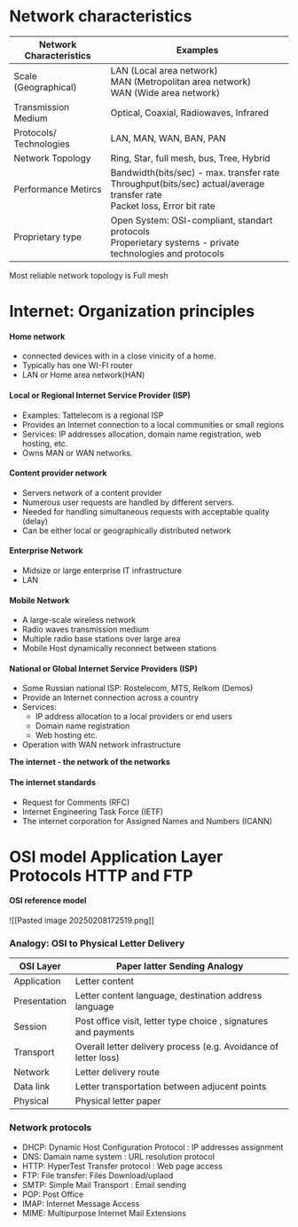 # Network characteristics 

| Network Characteristics | Examples                                                                                                                     |
| ----------------------- | ---------------------------------------------------------------------------------------------------------------------------- |
| Scale (Geographical)    | LAN (Local area network)<br>MAN (Metropolitan area network)<br>WAN (Wide area network)                                       |
| Transmission Medium     | Optical, Coaxial, Radiowaves, Infrared                                                                                       |
| Protocols/ Technologies | LAN, MAN, WAN, BAN, PAN                                                                                                      |
| Network Topology        | Ring, Star, full mesh, bus, Tree, Hybrid                                                                                     |
| Performance Metircs     | Bandwidth(bits/sec) - max. transfer rate<br>Throughput(bits/sec) actual/average transfer rate<br>Packet loss, Error bit rate |
| Proprietary type        | Open System: OSI-compliant, standart protocols<br>Properietary systems - private technologies and protocols                  |
Most reliable network topology is Full mesh
# Internet: Organization principles 
#### Home network
- connected devices with in a close vinicity of a home.
- Typically has one WI-FI router
- LAN or Home area network(HAN)
#### Local or Regional Internet Service Provider (ISP)
- Examples: Tattelecom is a regional ISP
- Provides an Internet connection to a local communities or small regions 
- Services: IP addresses allocation, domain name registration, web hosting, etc. 
- Owns MAN or WAN networks.
#### Content provider network
- Servers network of a content provider 
- Numerous user requests are handled by different servers.
- Needed for handling simultaneous requests with acceptable quality (delay)
- Can be either local or geographically distributed network
#### Enterprise Network
- Midsize or large enterprise IT infrastructure
- LAN
#### Mobile Network
- A large-scale wireless network
- Radio waves transmission medium
- Multiple radio base stations over large area 
- Mobile Host dynamically reconnect between stations 
#### National or Global Internet Service Providers (ISP)
- Some Russian national ISP: Rostelecom, MTS, Relkom (Demos)
- Provide an Internet connection across a country
- Services:
	-  IP address allocation to a local providers or end users
	- Domain name registration 
	- Web hosting etc.
- Operation with WAN network infrastructure

**The internet - the network of the networks**

#### The internet standards
- Request for Comments (RFC)
- Internet Engineering Task Force (IETF)
- The internet corporation for Assigned Names and Numbers (ICANN)

# OSI model Application Layer Protocols HTTP and FTP
#### OSI reference model 
![[Pasted image 20250208172519.png]]
### Analogy: OSI to Physical Letter Delivery 

| OSI Layer    | Paper latter Sending Analogy                                    |
| ------------ | --------------------------------------------------------------- |
| Application  | Letter content                                                  |
| Presentation | Letter content language, destination address language           |
| Session      | Post office visit, letter type choice , signatures and payments |
| Transport    | Overall letter delivery process (e.g. Avoidance of letter loss) |
| Network      | Letter delivery route                                           |
| Data link    | Letter transportation between adjucent points                   |
| Physical     | Physical letter paper                                           |

### Network protocols
- DHCP: Dynamic Host Configuration Protocol : IP addresses assignment
- DNS: Damain name system : URL resolution protocol
- HTTP: HyperTest Transfer protocol : Web page access
- FTP: File transfer: Files Download/uplaod
- SMTP: Simple Mail Transport : Email sending
- POP: Post Office 
- IMAP: Internet Message Access
- MIME: Multipurpose Internet Mail Extensions 

